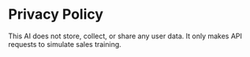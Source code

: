 # Privacy Policy
This AI does not store, collect, or share any user data.
It only makes API requests to simulate sales training.

